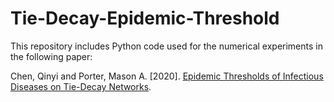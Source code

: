 # Tie-Decay-Epidemic-Threshold

This repository includes Python code used for the numerical experiments in the following paper:

Chen, Qinyi and Porter, Mason A. \[2020\]. [Epidemic Thresholds of Infectious Diseases on Tie-Decay Networks](https://arxiv.org/abs/2009.12932).
